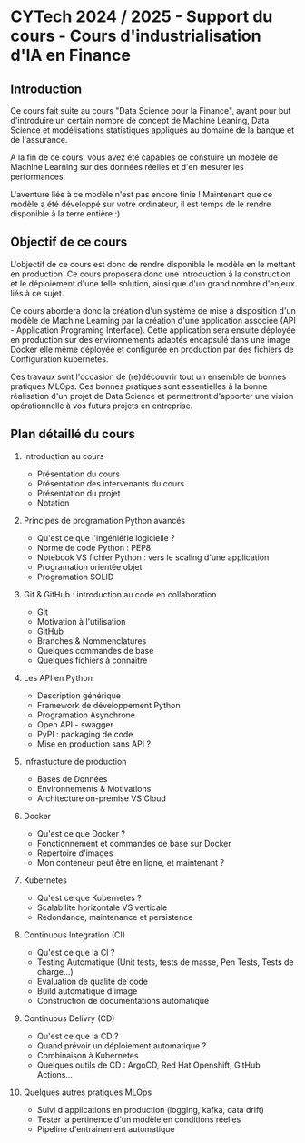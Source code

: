 # CYTech 2024 / 2025 - Support du cours - Cours d'industrialisation d'IA en Finance

## Introduction 

Ce cours fait suite au cours "Data Science pour la Finance", ayant pour but d'introduire un certain nombre de concept de Machine Leaning, Data Science et modélisations statistiques appliqués au domaine de la banque et de l'assurance. 

A la fin de ce cours, vous avez été capables de constuire un modèle de Machine Learning sur des données réelles et d'en mesurer les performances.

L'aventure liée à ce modèle n'est pas encore finie ! Maintenant que ce modèle a été développé sur votre ordinateur, il est temps de le rendre disponible à la terre entière :)

## Objectif de ce cours

L'objectif de ce cours est donc de rendre disponible le modèle en le mettant en production. Ce cours proposera donc une introduction à la construction et le déploiement d'une telle solution, ainsi que d'un grand nombre d'enjeux liés à ce sujet.

Ce cours abordera donc la création d'un système de mise à disposition d'un modèle de Machine Learning par la création d'une application associée (API - Application Programing Interface). 
Cette application sera ensuite déployée en production sur des environnements adaptés encapsulé dans une image Docker elle même déployée et configurée en production par des fichiers de Configuration kubernetes. 

Ces travaux sont l'occasion de (re)découvrir tout un ensemble de bonnes pratiques MLOps. Ces bonnes pratiques sont essentielles à la bonne réalisation d'un projet de Data Science et permettront d'apporter une vision opérationnelle à vos futurs projets en entreprise.

## Plan détaillé du cours

1. Introduction au cours
    - Présentation du cours
    - Présentation des intervenants du cours 
    - Présentation du projet 
    - Notation

2. Principes de programation Python avancés
    - Qu'est ce que l'ingéniérie logicielle ?
    - Norme de code Python : PEP8
    - Notebook VS fichier Python : vers le scaling d'une application
    - Programation orientée objet 
    - Programation SOLID

3. Git & GitHub : introduction au code en collaboration
    - Git 
    - Motivation à l'utilisation 
    - GitHub
    - Branches & Nommenclatures
    - Quelques commandes de base
    - Quelques fichiers à connaitre

4. Les API en Python
    - Description générique
    - Framework de développement Python 
    - Programation Asynchrone
    - Open API - swagger
    - PyPI : packaging de code
    - Mise en production sans API ?

5. Infrastucture de production
    - Bases de Données
    - Environnements & Motivations
    - Architecture on-premise VS Cloud

6. Docker
    - Qu'est ce que Docker ?  
    - Fonctionnement et commandes de base sur Docker
    - Repertoire d'images
    - Mon conteneur peut être en ligne, et maintenant ? 

7. Kubernetes
    - Qu'est ce que Kubernetes ? 
    - Scalabilité horizontale VS verticale
    - Redondance, maintenance et persistence

8. Continuous Integration (CI)
    - Qu'est ce que la CI ?
    - Testing Automatique (Unit tests, tests de masse, Pen Tests, Tests de charge...)
    - Evaluation de qualité de code
    - Build automatique d'image
    - Construction de documentations automatique

9. Continuous Delivry (CD)
    - Qu'est ce que la CD ? 
    - Quand prévoir un déploiement automatique ?
    - Combinaison à Kubernetes
    - Quelques outils de CD : ArgoCD, Red Hat Openshift, GitHub Actions...

10. Quelques autres pratiques MLOps
    - Suivi d'applications en production (logging, kafka, data drift)
    - Tester la pertinence d'un modèle en conditions réelles
    - Pipeline d'entrainement automatique
